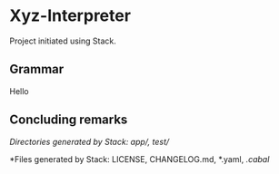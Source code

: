# Xyz-Interpreter

Project initiated using Stack.

## Grammar

Hello

## Concluding remarks

*Directories generated by Stack: app/, test/*

*Files generated by Stack: LICENSE, CHANGELOG.md, *.yaml, *.cabal*